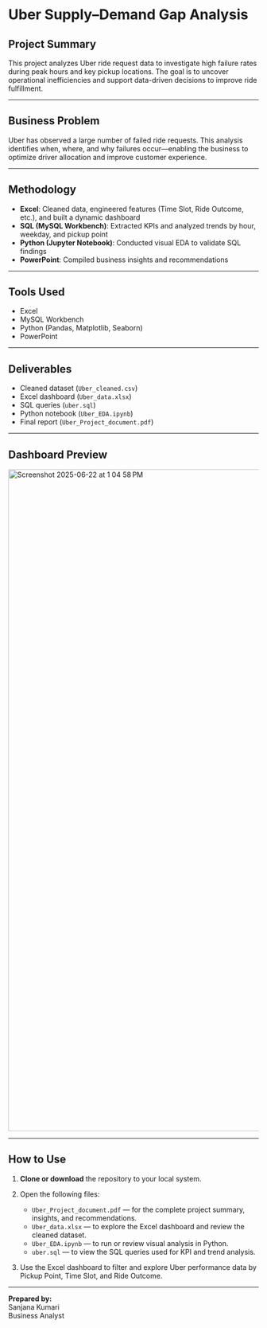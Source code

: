 # Uber Supply–Demand Gap Analysis

## Project Summary

This project analyzes Uber ride request data to investigate high failure rates during peak hours and key pickup locations. The goal is to uncover operational inefficiencies and support data-driven decisions to improve ride fulfillment.

---

## Business Problem

Uber has observed a large number of failed ride requests. This analysis identifies when, where, and why failures occur—enabling the business to optimize driver allocation and improve customer experience.

---

## Methodology

- **Excel**: Cleaned data, engineered features (Time Slot, Ride Outcome, etc.), and built a dynamic dashboard  
- **SQL (MySQL Workbench)**: Extracted KPIs and analyzed trends by hour, weekday, and pickup point  
- **Python (Jupyter Notebook)**: Conducted visual EDA to validate SQL findings  
- **PowerPoint**: Compiled business insights and recommendations

---

## Tools Used

- Excel  
- MySQL Workbench  
- Python (Pandas, Matplotlib, Seaborn)  
- PowerPoint  

---

## Deliverables

- Cleaned dataset (`Uber_cleaned.csv`)  
- Excel dashboard (`Uber_data.xlsx`)  
- SQL queries (`uber.sql`)  
- Python notebook (`Uber_EDA.ipynb`)  
- Final report (`Uber_Project_document.pdf`)

---

## Dashboard Preview

<img width="1330" alt="Screenshot 2025-06-22 at 1 04 58 PM" src="https://github.com/user-attachments/assets/c75ee8c9-d1e3-4cf6-a7e7-09fcc9478413" />


---

## How to Use

1. **Clone or download** the repository to your local system.

2. Open the following files:
   - `Uber_Project_document.pdf` — for the complete project summary, insights, and recommendations.
   - `Uber_data.xlsx` — to explore the Excel dashboard and review the cleaned dataset.
   - `Uber_EDA.ipynb` — to run or review visual analysis in Python.
   - `uber.sql` — to view the SQL queries used for KPI and trend analysis.

3. Use the Excel dashboard to filter and explore Uber performance data by Pickup Point, Time Slot, and Ride Outcome.

---

**Prepared by:**  
Sanjana Kumari  
Business Analyst
